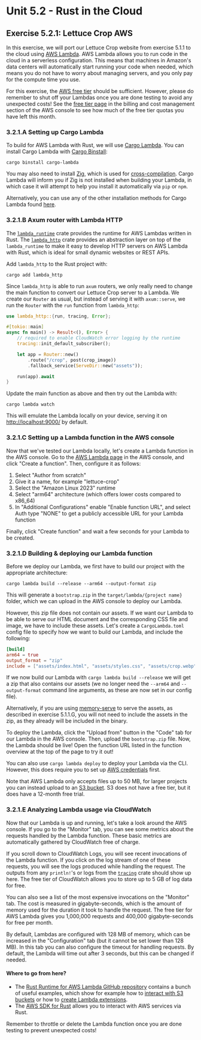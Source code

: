 # Unit 5.2 - Rust in the Cloud

## Exercise 5.2.1: Lettuce Crop AWS
In this exercise, we will port our Lettuce Crop website from exercise 5.1.1 to the cloud using [AWS Lambda](https://aws.amazon.com/lambda/). AWS Lambda allows you to run code in the cloud in a serverless configuration. This means that machines in Amazon's data centers will automatically start running your code when needed, which means you do not have to worry about managing servers, and you only pay for the compute time you use.

<div class="warning">

For this exercise, the [AWS free tier](https://aws.amazon.com/free/) should be sufficient. However, please do remember to shut off your Lambdas once you are done testing to avoid any unexpected costs! See the [free tier page](https://console.aws.amazon.com/billing/home#/freetier) in the billing and cost management section of the AWS console to see how much of the free tier quotas you have left this month.

</div>

### 3.2.1.A Setting up Cargo Lambda
To build for AWS Lambda with Rust, we will use [Cargo Lambda](https://www.cargo-lambda.info/). You can install Cargo Lambda with [Cargo Binstall](https://github.com/cargo-bins/cargo-binstall):
```
cargo binstall cargo-lambda
```
You may also need to install [Zig](https://ziglang.org/), which is used for [cross-compilation](https://www.cargo-lambda.info/guide/cross-compiling.html). Cargo Lambda will inform you if Zig is not installed when building your Lambda, in which case it will attempt to help you install it automatically via `pip` or `npm`.


Alternatively, you can use any of the other installation methods for Cargo Lambda found [here](https://www.cargo-lambda.info/guide/installation.html).

### 3.2.1.B Axum router with Lambda HTTP
The [`lambda_runtime`](https://crates.io/crates/lambda_runtime/) crate provides the runtime for AWS Lambdas written in Rust. The [`lambda_http`](https://crates.io/crates/lambda_http) crate provides an abstraction layer on top of the `lambda_runtime` to make it easy to develop HTTP servers on AWS Lambda with Rust, which is ideal for small dynamic websites or REST APIs.

Add `lambda_http` to the Rust project with:
```
cargo add lambda_http
```

Since `lambda_http` is able to run `axum` routers, we only really need to change the main function to convert our Lettuce Crop server to a Lambda. We create our `Router` as usual, but instead of serving it with `axum::serve`, we run the `Router` with the `run` function from `lambda_http`:
```rust
use lambda_http::{run, tracing, Error};

#[tokio::main]
async fn main() -> Result<(), Error> {
    // required to enable CloudWatch error logging by the runtime
    tracing::init_default_subscriber();

    let app = Router::new()
        .route("/crop", post(crop_image))
        .fallback_service(ServeDir::new("assets"));

    run(app).await
}
```
Update the main function as above and then try out the Lambda with:
```
cargo lambda watch
```
This will emulate the Lambda locally on your device, serving it on [http://localhost:9000/](http://localhost:9000/) by default.

### 3.2.1.C Setting up a Lambda function in the AWS console
Now that we've tested our Lambda locally, let's create a Lambda function in the AWS console. Go to the [AWS Lambda page](https://console.aws.amazon.com/lambda/home) in the AWS console, and click "Create a function". Then, configure it as follows:

1. Select "Author from scratch"
2. Give it a name, for example "lettuce-crop"
3. Select the "Amazon Linux 2023" runtime
4. Select "arm64" architecture (which offers lower costs compared to x86_64)
5. In "Additional Configurations" enable "Enable function URL", and select Auth type "NONE" to get a publicly accessible URL for your Lambda function

Finally, click "Create function" and wait a few seconds for your Lambda to be created.

### 3.2.1.D Building & deploying our Lambda function
Before we deploy our Lambda, we first have to build our project with the appropriate architecture:
```
cargo lambda build --release --arm64 --output-format zip
```
This will generate a `bootstrap.zip` in the `target/lambda/{project name}` folder, which we can upload in the AWS console to deploy our Lambda.

However, this zip file does not contain our assets. If we want our Lambda to be able to serve our HTML document and the corresponding CSS file and image, we have to include these assets. Let's create a `CargoLambda.toml` config file to specify how we want to build our Lambda, and include the following:
```toml
[build]
arm64 = true
output_format = "zip"
include = ["assets/index.html", "assets/styles.css", "assets/crop.webp"]
```
If we now build our Lambda with `cargo lambda build --release` we will get a zip that also contains our assets (we no longer need the `--arm64` and `--output-format` command line arguments, as these are now set in our config file).

Alternatively, if you are using [memory-serve](https://docs.rs/memory-serve/latest/memory_serve/) to serve the assets, as described in exercise 5.1.1.G, you will not need to include the assets in the zip, as they already will be included in the binary.

To deploy the Lambda, click the "Upload from" button in the "Code" tab for our Lambda in the AWS console. Then, upload the `bootstrap.zip` file. Now, the Lambda should be live! Open the function URL listed in the function overview at the top of the page to try it out!

You can also use `cargo lambda deploy` to deploy your Lambda via the CLI. However, this does require you to set up [AWS credentials](https://www.cargo-lambda.info/guide/automating-deployments.html) first.

Note that AWS Lambda only accepts files up to 50 MB, for larger projects you can instead upload to an [S3 bucket](https://aws.amazon.com/s3/). S3 does not have a free tier, but it does have a 12-month free trial.

### 3.2.1.E Analyzing Lambda usage via CloudWatch
Now that our Lambda is up and running, let's take a look around the AWS console. If you go to the "Monitor" tab, you can see some metrics about the requests handled by the Lambda function. These basic metrics are automatically gathered by CloudWatch free of charge.

If you scroll down to CloudWatch Logs, you will see recent invocations of the Lambda function. If you click on the log stream of one of these requests, you will see the logs produced while handling the request. The outputs from any `println!`'s or logs from the [`tracing`](https://docs.rs/tracing/latest/tracing/) crate should show up here. The free tier of CloudWatch allows you to store up to 5 GB of log data for free.

You can also see a list of the most expensive invocations on the "Monitor" tab. The cost is measured in gigabyte-seconds, which is the amount of memory used for the duration it took to handle the request. The free tier for AWS Lambda gives you 1,000,000 requests and 400,000 gigabyte-seconds for free per month.

By default, Lambdas are configured with 128 MB of memory, which can be increased in the "Configuration" tab (but it cannot be set lower than 128 MB). In this tab you can also configure the timeout for handling requests. By default, the Lambda will time out after 3 seconds, but this can be changed if needed.

#### Where to go from here?

- The [Rust Runtime for AWS Lambda GitHub repository](https://github.com/awslabs/aws-lambda-rust-runtime/tree/main/examples) contains a bunch of useful examples, which show for example how to [interact with S3 buckets](https://github.com/awslabs/aws-lambda-rust-runtime/tree/main/examples/basic-s3-thumbnail) or how to [create Lambda extensions](https://github.com/awslabs/aws-lambda-rust-runtime/tree/main/examples/extension-custom-service).
- The [AWS SDK for Rust](https://docs.aws.amazon.com/sdk-for-rust/latest/dg/welcome.html) allows you to interact with AWS services via Rust.

Remember to throttle or delete the Lambda function once you are done testing to prevent unexpected costs!
